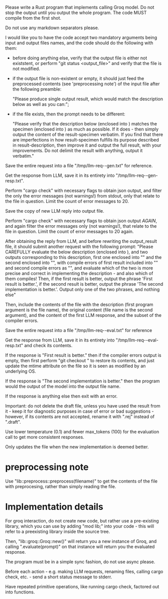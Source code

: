 Please write a Rust program that implements calling Groq model. Do not stop the output until you output the whole program. The code MUST compile from the first shot.

Do not use any markdown separators please.

I would like you to have the code accept two mandatory arguments being input and output files names, 
and the code should do the following with them:

- before doing anything else, verify that the output file is either not existstent, or perform "git status <output_file>" and verify that the file is not modified.

- if the output file is non-existent or empty, it should just feed the preprocessed contents (see 'preprocessing note') of the input file after the following preamble: 

   "Please produce single output result, which would match the description below as well as you can:"; 

- if the file exists, then the prompt needs to be different:

   "Please verify that the description below (enclosed into <result-description></result-description>) matches the specimen (enclosed into <result-specimen></result-specimen>) as much as possible. If it does - then simply output the content of the result-specimen verbatim. If you find that there are imperfections in how result-specimen fulfills its purpose described in result-description, then improve it and output the full result, with your improvements. Do not delimit the result with anything, output it verbatim." 

Save the entire request into a file "/tmp/llm-req-<pid>-gen.txt" for reference.

Get the response from LLM, save it in its entirety into "/tmp/llm-req-<pid>-gen-resp.txt".

Perform "cargo check" with necessary flags to obtain json output, and filter the only the error messages (not warnings!) from stdout, only that relate to the file in question. Limit the count of error messages to 20.

Save the copy of new LLM reply into output file.

Perform "cargo check" with necessary flags to obtain json output *AGAIN*, and again filter the error messages only (not warnings!), that relate to the file in question. Limit the count of error messages to 20 again.

After obtaining the reply from LLM, and before rewriting the output_result file, it should submit another request with the following prompt: "Please CAREFULLY evaluate the below description (enclosed into <result-description></result-description>), and two outputs corresponding to this description, first one enclosed into "<first-result></first-result>" and the second enclosed into "<second-result></second-result>", with compile errors of first result included into "<first-compile-errors></first-compile-errors>" and second compile errors as "<second-compile-errors></second-compile-errors>", and evaluate which of the two is more precise and correct in implementing the description - and also which of them compiles! Then, if the first result is better, output the phrase 'First result is better.', if the second result is better, output the phrase 'The second implementation is better.'. Output only one of the two phrases, and nothing else"

Then, include the contents of the file with the description (first program argument is the file name), the original content (file name is the second argument), and the content of the first LLM response, and the subset of the compiler errors.

Save the entire request into a file "/tmp/llm-req-<pid>-eval.txt" for reference

Get the response from LLM, save it in its entirety into "/tmp/llm-req-<pid>-eval-resp.txt" and check its contents.

If the response is "First result is better." then if the compiler errors output is empty, then first perform "git checkout <outputfile>" to restore its contents, and just update the mtime attribute on the file so it is seen as modified by an underlying OS.

If the response is "The second implementation is better." then the program would the output of the model into the output file name.

If the response is anything else then exit with an error.

Important: do not delete the draft file, unless you have used the result from it - keep it for diagnostic purposes in case of error or bad suggestions - however, if its contents are not accepted, rename it with ".rej" instead of ".draft".

Use lower temperature (0.1) and fewer max_tokens (100) for the evaluation call to get more consistent responses.

Only updates the file when the new implementation is deemed better.

# preprocessing note

Use "lib::preprocess::preprocess(filename)" to get the contents of the file with preprocesing, rather than simply reading the file.

# Implementation details

For groq interaction, do not create new code, but rather use a pre-existing library, which you can use by adding "mod lib;" into your code - this will refer to a preexisting library inside the source tree.

Then, "lib::groq::Groq::new()" will return you a new instance of Groq, and calling ".evaluate(prompt)"
on that instance will return you the evaluated response.

The program must be in a simple sync fashion, do not use async please.

Before each action - e.g. making LLM requests, renaming files, calling cargo check, etc. - send a short status message to stderr.

Have repeated primitive operations, like running cargo check, factored out into functions.
